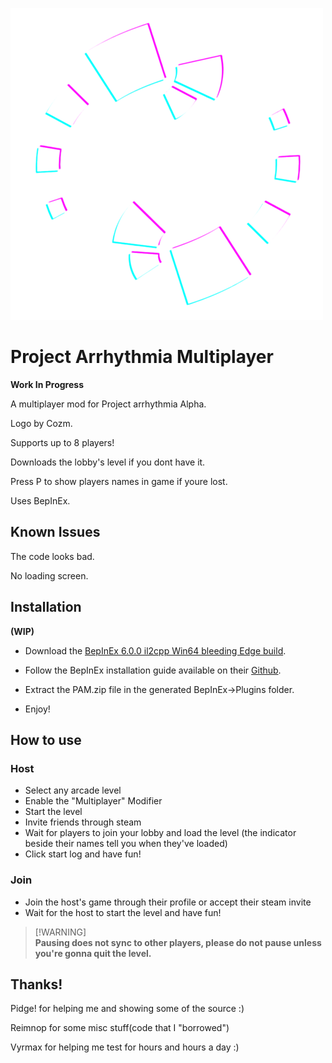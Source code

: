 ![Logo](PamLogo500x500.png)

# **Project Arrhythmia Multiplayer**

**Work In Progress**

A multiplayer mod for Project arrhythmia Alpha.

Logo by Cozm.

Supports up to 8 players!

Downloads the lobby's level if you dont have it.

Press P to show players names in game if youre lost.

Uses BepInEx.

## **Known Issues**

The code looks bad.

No loading screen.

## **Installation**
**(WIP)**

* Download the [BepInEx 6.0.0 il2cpp Win64 bleeding Edge build](https://builds.bepinex.dev/projects/bepinex_be).
* Follow the BepInEx installation guide available on their [Github](https://github.com/BepInEx/BepInEx).
* Extract the PAM.zip file in the generated BepInEx->Plugins folder.

* Enjoy!

## **How to use**

### Host

* Select any arcade level
* Enable the "Multiplayer" Modifier
* Start the level
* Invite friends through steam
* Wait for players to join your lobby and load the level (the indicator beside their names tell you when they've loaded)
* Click start log and have fun!


### Join 

* Join the host's game through their profile or accept their steam invite
* Wait for the host to start the level and have fun!

> [!WARNING]\
> **Pausing does not sync to other players, please do not pause unless you're gonna quit the level.**

## Thanks!
Pidge! for helping me and showing some of the source :)

Reimnop for some misc stuff(code that I "borrowed")

Vyrmax for helping me test for hours and hours a day :)
